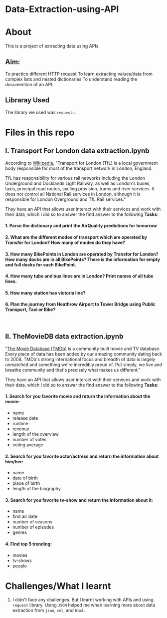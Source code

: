 # Data-Extraction-using-API

# About
This is a project of extracting data using APIs. 
## Aim: 
To practice different HTTP request
To learn extracting values/data from complex lists and nested dictionaries
To understand reading the documention of an API. 

## Libraray Used
The library we used was `requests`.

# Files in this repo
## I. Transport For London data extraction.ipynb
According to [Wikipedia](https://en.wikipedia.org/wiki/Transport_for_London), "Transport for London (TfL) is a local government body responsible for most of the transport network in London, England.

TfL has responsibility for various rail networks including the London Underground and Docklands Light Railway, as well as London's buses, taxis, principal road routes, cycling provision, trams and river services. It does not control all National Rail services in London, although it is responsible for London Overground and TfL Rail services." 

They have an API that allows user interact with their services and work with their data, which I did so to answer the find answer to the following **Tasks**:
#### 1. Parse the dictionary and print the AirQuality predictions for tomorrow
#### 2. What are the different modes of transport which are operated by Transfer for London? How many of modes do they have?
#### 3. How many BikePoints in London are operated by Transfor for London? How many docks are in all BikePoints? There is the information for empty and full docks for each BikePoint.
#### 4. How many tube and bus lines are in London? Print names of all tube lines.
#### 5. How many station has victoria line?
#### 6. Plan the journey from Heathrow Airport to Tower Bridge using Public Transport, Taxi or Bike?
<br>

## II. TheMovieDB data extraction.ipynb
"[The Movie Database (TMDb)](https://www.themoviedb.org/about) is a community built movie and TV database. Every piece of data has been added by our amazing community dating back to 2008. TMDb's strong international focus and breadth of data is largely unmatched and something we're incredibly proud of. Put simply, we live and breathe community and that's precisely what makes us different."

They have an API that allows user interact with their services and work with their data, which I did so to answer the find answer to the following **Tasks**:
#### 1. Search for you favorite movie and return the information about the movie:
* name
* release date
* runtime
* revenue
* length of the overview
* number of votes
* voting average
#### 2. Search for you favorite actor/actress and return the information about him/her:
* name
* date of birth
* place of birth
* length of the biography
#### 3. Search for you favorite tv-show and return the information about it:
* name
* first air date
* number of seasons
* number of episodes
* genres
#### 4. Find top 5 trending:
* movies
* tv-shows
* people

# Challenges/What I learnt
1. I didn't face any challenges. But I learnt working with APIs and using `request` library. Using `JSON` helped me when learning more about data extraction from `json`, `xml`, and `html`. 


